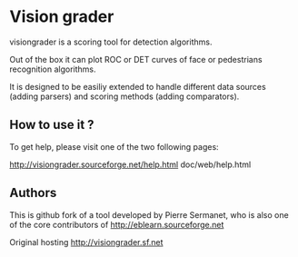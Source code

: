 
Vision grader
=============

visiongrader is a scoring tool for detection algorithms. 


Out of the box it can plot ROC or DET curves of face or pedestrians
recognition algorithms.

It is designed to be easiliy extended to handle different data sources
(adding parsers) and scoring methods (adding comparators).

How to use it ?
---------------

To get help, please visit one of the two following pages:

http://visiongrader.sourceforge.net/help.html
doc/web/help.html

Authors
-------

This is github fork of a tool developed by Pierre Sermanet, 
who is also one of the core contributors of http://eblearn.sourceforge.net

Original hosting http://visiongrader.sf.net